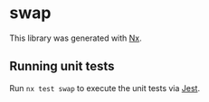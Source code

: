 # swap

This library was generated with [Nx](https://nx.dev).

## Running unit tests

Run `nx test swap` to execute the unit tests via [Jest](https://jestjs.io).
